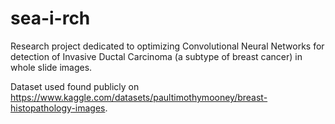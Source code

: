 # sea-i-rch

Research project dedicated to optimizing Convolutional Neural Networks for detection of Invasive Ductal Carcinoma (a subtype of breast cancer) in whole slide images.

Dataset used found publicly on https://www.kaggle.com/datasets/paultimothymooney/breast-histopathology-images.
